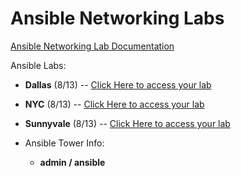 # Ansible Networking Labs

[Ansible Networking Lab Documentation](https://ipvsean.github.io/workshops/exercises/ansible_network/)

Ansible Labs:
 - **Dallas** (8/13) -- [Click Here to access your lab](https://s3.amazonaws.com/ptddallas.rhdemo.io/ptddallas-index.html)
 - **NYC** (8/13) -- [Click Here to access your lab](https://s3.amazonaws.com/ptdnyc.ptd.rhdemo.io/ptdnyc-index.html)
 - **Sunnyvale** (8/13) -- [Click Here to access your lab]()
 
 - Ansible Tower Info:
    * **admin / ansible**


 

